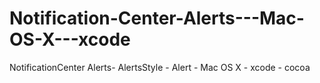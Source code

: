 Notification-Center-Alerts---Mac-OS-X---xcode
=============================================

NotificationCenter Alerts- AlertsStyle - Alert - Mac OS X - xcode - cocoa

